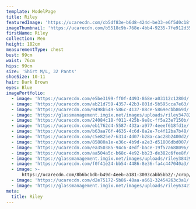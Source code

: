 ```yaml
---
template: ModelPage
title: Riley
featuredImage: 'https://ucarecdn.com/cb5df83e-b6d8-424d-be33-e6f5d0c18ff4/'
imageThumbnail: 'https://ucarecdn.com/b5518c9b-768e-4bb4-9235-7fe912d3563c/'
firstName: Riley
collection: Men
height: 182cm
measurementType: chest
bust: 99cm
waist: 76cm
hips: 99cm
size: 'Shirt M/L, 32 Pants'
shoeSize: 10-11
hair: Dark Brown
eyes: Blue
imagePortfolio:
  - image: 'https://ucarecdn.com/e5be3199-ff0f-4493-868e-a03112c1280d/'
  - image: 'https://ucarecdn.com/ab21d759-4357-42b3-801d-5b595cca7e63/'
  - image: 'https://ucarecdn.com/9498b549-586c-4137-88ce-5869ecbb869d/'
  - image: 'https://glassmanagement.imgix.net/images/uploads/riley347829.jpeg'
  - image: 'https://ucarecdn.com/24084c18-f011-425b-9e8c-ff5a23e7150b/'
  - image: 'https://ucarecdn.com/eb1762d4-5587-432a-a977-4eeef618fd1e/'
  - image: 'https://ucarecdn.com/b63aa76f-4635-4c6d-8a2e-7c4f12ba7b48/'
  - image: 'https://ucarecdn.com/c5e825e7-6314-4d07-b28a-cac28b2400d2/'
  - image: 'https://ucarecdn.com/85880a1e-e36c-4b9d-a2e3-d51806dbd007/'
  - image: 'https://ucarecdn.com/ea350385-94c6-4edf-bace-19f57a688096/'
  - image: 'https://ucarecdn.com/aa504a5c-b68c-4e92-bb23-de382c6fee8f/'
  - image: 'https://glassmanagement.imgix.net/images/uploads/riley38429.jpeg'
  - image: 'https://ucarecdn.com/f0f41e24-bb54-4486-8e36-fa4c447040a3/'
  - image: >-
      https://ucarecdn.com/8b6bcbdb-b49d-4eeb-a181-3003cabb5bb2/-/crop/1632x2347/0,102/-/preview/
  - image: 'https://ucarecdn.com/d2e75172-5b86-48aa-a661-32454263c3a1/'
  - image: 'https://glassmanagement.imgix.net/images/uploads/riley634278.jpeg'
meta:
  title: Riley
---
```


